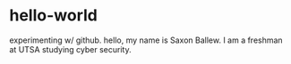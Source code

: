 # hello-world
experimenting w/ github. 
hello, my name is Saxon Ballew. I am a freshman at UTSA studying cyber security. 
